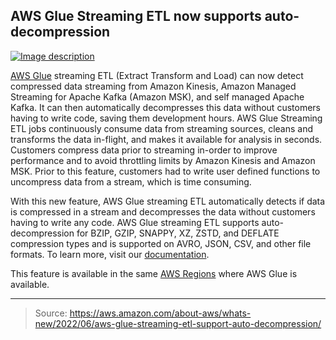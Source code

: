 ## AWS Glue Streaming ETL now supports auto-decompression

[![Image description](https://dev-to-uploads.s3.amazonaws.com/uploads/articles/r71m2wk06x3ib803b96l.png)](https://serverspace.io/ref/466650)

[AWS Glue](https://aws.amazon.com/glue/) streaming ETL (Extract Transform and Load) can now detect compressed data streaming from Amazon Kinesis, Amazon Managed Streaming for Apache Kafka (Amazon MSK), and self managed Apache Kafka. It can then automatically decompresses this data without customers having to write code, saving them development hours. AWS Glue Streaming ETL jobs continuously consume data from streaming sources, cleans and transforms the data in-flight, and makes it available for analysis in seconds. Customers compress data prior to streaming in-order to improve performance and to avoid throttling limits by Amazon Kinesis and Amazon MSK. Prior to this feature, customers had to write user defined functions to uncompress data from a stream, which is time consuming.

With this new feature, AWS Glue streaming ETL automatically detects if data is compressed in a stream and decompresses the data without customers having to write any code. AWS Glue streaming ETL supports auto-decompression for BZIP, GZIP, SNAPPY, XZ, ZSTD, and DEFLATE compression types and is supported on AVRO, JSON, CSV, and other file formats. To learn more, visit our [documentation](https://docs.aws.amazon.com/glue/latest/dg/add-job-streaming.html).

This feature is available in the same [AWS Regions](https://aws.amazon.com/about-aws/global-infrastructure/regional-product-services/) where AWS Glue is available.

---

>Source: https://aws.amazon.com/about-aws/whats-new/2022/06/aws-glue-streaming-etl-support-auto-decompression/